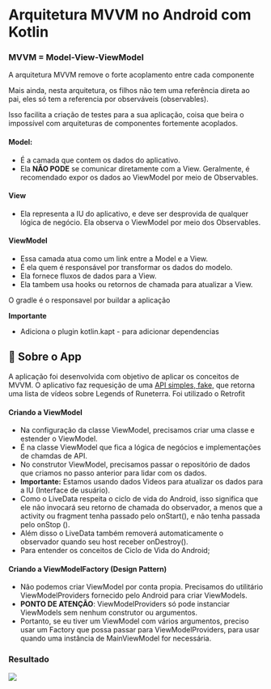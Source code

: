 #  Arquitetura MVVM no Android com Kotlin

### MVVM = Model-View-ViewModel

A arquitetura MVVM remove o forte acoplamento entre cada componente

Mais ainda, nesta arquitetura, os filhos não tem uma referência direta ao pai, eles só tem a referencia por observáveis (observables).

Isso facilita a criação de testes para a sua aplicação, coisa que beira o impossível com arquiteturas de componentes fortemente acoplados.

#### Model:

* É a camada que contem os dados do aplicativo.
* Ela **NÃO PODE** se comunicar diretamente com a View. Geralmente, é recomendado expor os dados ao ViewModel por meio de Observables.

#### View

* Ela representa a IU do aplicativo, e deve ser desprovida de qualquer lógica de negócio. Ela observa o ViewModel por meio dos Observables.

#### ViewModel

* Essa camada atua como um link entre a Model e a View.
* É ela quem é responsável por transformar os dados do modelo.
* Ela fornece fluxos de dados para a View.
* Ela tambem usa hooks ou retornos de chamada para atualizar a View.

O gradle é o responsavel por buildar a aplicação

**Importante**

* Adiciona o plugin kotlin.kapt - para adicionar dependencias

## :mobile_phone_off: Sobre o App

A aplicação foi desenvolvida com objetivo de aplicar os conceitos de MVVM. O aplicativo faz requesição de uma [API simples, fake,](https://raw.githubusercontent.com/Drlazinho/video-api/main/video.json) que retorna uma lista de vídeos sobre Legends of Runeterra. Foi utilizado o Retrofit

#### Criando a ViewModel

* Na configuração da classe ViewModel, precisamos criar uma classe e estender o ViewModel.
* É na classe ViewModel que fica a lógica de negócios e implementações de chamdas de API.
* No construtor ViewModel, precisamos passar o repositório de dados que criamos no passo anterior para lidar com os dados.
* **Importante:** Estamos usando dados Videos para atualizar os dados para a IU (Interface de usuário).
* Como o LiveData respeita o ciclo de vida do Android, isso significa que ele não invocará seu retorno de chamada do observador, a menos que a activity ou fragment tenha passado pelo onStart(), e não tenha passada pelo onStop ().
* Além disso o LiveData também removerá automaticamente o observador quando seu host receber onDestroy().
* Para entender os conceitos de Ciclo de Vida do Android;

#### Criando a ViewModelFactory (Design Pattern)

* Não podemos criar ViewModel por conta propia. Precisamos do utilitário ViewModelProviders fornecido pelo Android para criar ViewModels.
* **PONTO DE ATENÇÃO**: ViewModelProviders só pode instanciar ViewModels sem nenhum construtor ou argumentos.
* Portanto, se eu tiver um ViewModel com vários argumentos, preciso usar um Factory que possa passar para ViewModelProviders, para usar quando uma instância de MainViewModel for necessária.

### Resultado

<img src="C:/Users/User/Desktop/Aulas e Práticas de Desenvolvimento/Kotlin/resultado-app-mvvm.jpg"/>





